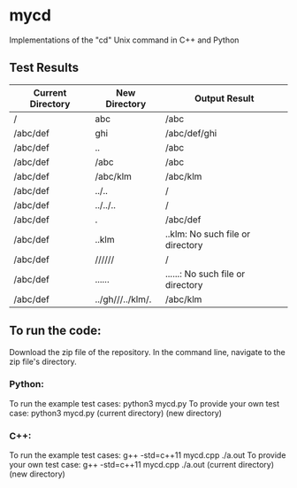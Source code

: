 # mycd
Implementations of the "cd" Unix command in C++ and Python

## Test Results

| Current Directory  | New Directory |  Output Result |
| ------------- | ------------- | ------------- |
| /  | abc | /abc |
| /abc/def  | ghi  | /abc/def/ghi |
| /abc/def | .. | /abc |
| /abc/def | /abc | /abc |
| /abc/def | /abc/klm | /abc/klm |
| /abc/def | ../.. | / |
| /abc/def | ../../.. | / |
| /abc/def | . | /abc/def |
| /abc/def | ..klm | ..klm: No such file or directory |
| /abc/def | ////// | / |
| /abc/def | ...... | ......: No such file or directory |
| /abc/def | ../gh///../klm/. | /abc/klm |


## To run the code:
Download the zip file of the repository. In the command line, navigate to the zip file's directory.

### Python:
To run the example test cases: 
  python3 mycd.py
To provide your own test case: 
  python3 mycd.py (current directory) (new directory)

### C++:
To run the example test cases: 
  g++ -std=c++11 mycd.cpp
  ./a.out
To provide your own test case:
  g++ -std=c++11 mycd.cpp
  ./a.out (current directory) (new directory)
